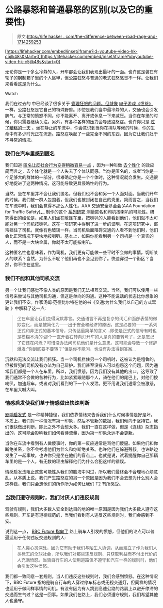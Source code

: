 # 公路暴怒和普通暴怒的区别(以及它的重要性)

> 原文:[https://life hacker . com/the-difference-between-road-rage-and-1714259253](https://lifehacker.com/the-difference-between-road-rage-and-regular-rage-and-1714259253)

 [https://lifehacker.com/embed/inset/iframe?id=youtube-video-hk-c5jlk48s&start=0](https://lifehacker.com/embed/inset/iframe?id=youtube-video-hk-c5jlk48s&start=0) 

无论你是一个多么冷静的人，开车都会让我们表现出最坏的一面。也许这是装在有轮子的钢制箱子里的个人盔甲，但公路狂怒与普通的老式狂怒感觉不一样。让我们来看看这是为什么。

Watch

我们在过去的 中已经谈了很多关于 [管理狂怒的问题，但就像](https://lifehacker.com/how-to-manage-your-seething-rage-productively-1453235396) [电子游戏《愤怒》](https://lifehacker.com/how-to-deal-with-your-video-game-induced-anger-1701348056) 一样，公路狂怒是它自己的特殊野兽。即使是我们当中最冷静的人，交通也会引发脾气。与正常的愤怒不同，你不能离开、离开或休息一下来减压。当你在车里的时候，你只需要继续关注。另外，有各种各样的压力会导致路怒症。也许你只是 [过了糟糕的一天](https://lifehacker.com/the-science-behind-having-a-bad-day-and-how-to-solve-5595104) 。坐在静止的车流中，你会意识到当你在排队等候的时候，你的生命中有多少时光正在流逝。路怒症唤起了一些完全不同的东西，因为它让我们处于不寻常的情况。

### 我们在汽车里感到匿名

我们知道 [匿名让反社会行为变得稍微容易一点](http://psycnet.apa.org/index.cfm?fa=buy.optionToBuy&id=1976-20842-001) ，因为一种叫做 [去个性化](https://en.wikipedia.org/wiki/Deindividuation) 的效应简而言之，去个体化就是一个人失去了个体认同感。当你是匿名的，或者当你是一个足够大的群体的一部分，很难确定你是一个个体时，这种情况就会发生。交通很好地促进了这两种情况，这可能导致更具侵略性的行为。

当然，坐在车里并不会让我们匿名，但我们也不会和另一个人面对面。当我们开车的时候，我们被一群人包围着，但我们也被封闭在自己的壳里。简而言之，当我们在车流中时，我们会觉得不那么人性化。AAA 交通安全基金会(AAA Foundation for Traffic Safety)[、](https://www.aaafoundation.org/sites/default/files/Jenness.pdf) 制作的这个 [系列研究](https://www.aaafoundation.org/sites/default/files/Jenness.pdf) 测量匿名和司机按喇叭的可能性。研究得出的结论是，如果人们坐在敞篷车里，按喇叭的人能看到他们，他们就不太可能对另一个司机按喇叭。这在一项研究中得到了进一步的证明，在这项研究中，窗帘挡住了司机，就像有色玻璃一样。当司机后面阻碍交通的人看不到他们时，他们会比正常情况下更快地按喇叭。基本上，如果你能看到另一个司机是一个真实的人，而不是一大块金属，你就不太可能按喇叭。

这种匿名性也意味着，作为司机，我们更有可能做一些平时不会做的事情。切断某人的联系？当然，为什么不呢？他们再也不会见到你了。快速穿过一个街区？当然，你不住在这里。

### 我们不能和其他司机交流

另一个让我们感觉不像人类的原因是我们无法相互交流。当然，我们可以使用一些信号来尝试与其他司机沟通，但这是单向的沟通。这种不能说话的状态比你想象的更让我们不安。作家汤姆·范德比尔特在他的书《交通:为什么我们以自己的方式驾驶 》中解释了这一点:

> 坐在车里让我们变得沉默寡言。交通语言不再是复杂的词汇和面部表情的微妙变化，而是被简化为——出于安全和经济的原因，这是必要的——一系列正式和非正式的基本信号，只传达最简单的含义...即使是正式的信号有时也是模糊不清的:那个一直开着右转向灯开车的人是真的要转弯了，还是忘记了它还在闪烁？可惜没办法问司机他们是什么意思。这可能会导致一个修辞爆发:“你到底要不要转？”但是你不能问，也没有办法得到答案...

沉默和无法交流让我们抓狂。当一个司机拦住另一个司机时，这被认为是粗鲁的，但被冒犯的司机没有办法为自己辩护。我们甚至没有人可以抱怨这个问题，因为通常我们都是一个人在车里。所以，我们愤怒，因为我们没有其他的出口。这导致了我们通常不会做的各种行为，比如紧紧跟随那个人，骑在他们的尾巴上，对他们按喇叭，加速超车，或者对我们看到的下一个人发泄。更不用说我们通常会被激怒，在车里大喊大叫。

### 情感启发使我们基于情感做出快速判断

[影响启发式](https://en.wikipedia.org/wiki/Affect_heuristic) 是一种精神捷径，我们依靠情绪来告诉我们什么时候事情是好是坏。本质上，我们对一种情况有第一印象，然后不管新的数据，我们倾向于坚持它。我们很快做出判断，除此之外不会想太多。我们一直在这样做，但是《连线》杂志指出的，这可能会影响我们如何看待流量，因为第一印象永远不会更新。

当你在车流中看到有人做傻事时，你的第一反应通常是骂他们傻逼。如果他们和你断绝关系，你不会考虑他们为什么和你断绝关系。也许他们在躲避残骸。也许路边发生了一起事故。也许你只是坐在他们的盲点上。也就是说，试着提醒你自己那辆车里的是一个人，有无数的理由解释他们为什么会犯这样的错误。

情感启发法阻止这些可能性从我们的脑海中闪过，所以我们最终会不合理地心烦意乱。从本质上说，我们产生路怒症的另一个原因是因为我们不会去想为什么别人会这样做，我们只会想他们的所作所为如何让我们 T2 有所感受。

### 当我们遵守规则时，我们讨厌人们违反规则

驾驶有规则，我们大多数人安全到达目的地的唯一原因是因为我们大多数人遵守这些规则。开车是有道德规范的，当我们看到有人违反这些规则时，我们会感到不安。

说到这一点， [BBC Future 指向了](http://www.bbc.com/future/story/20130212-why-you-really-hate-cyclists) 路上骑车人引发的愤怒，但他们的论点可以普遍适用于任何违反交通规则的人:

> 在人类心灵深处，因为它有助于我们与陌生人协调，从而建立了作为我们人类标志的全球社会，所以我们对那些违反规则、只获取利益而不付出代价的人充满愤怒。当骑自行车的人使用道路但不遵守和汽车一样的规则时，他们会引发这种愤怒。

我们都一致同意一套规则，当人们违反这些规则时，我们会感到愤怒。在这种情况下，BBC Future 指的是骑自行车的人穿过停车标志或无视交通灯，但同样的情况也适用于做同样事情的司机。有没有因为有人跳到高速公路的路肩上以避开停滞的交通而生气过？这是一回事。如果我们在路上，我们必须遵守规则，我们希望其他人也遵守。